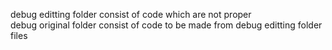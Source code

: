 debug editting folder consist of code which are not proper <br>
debug original folder consist of code to be made from debug editting folder files
